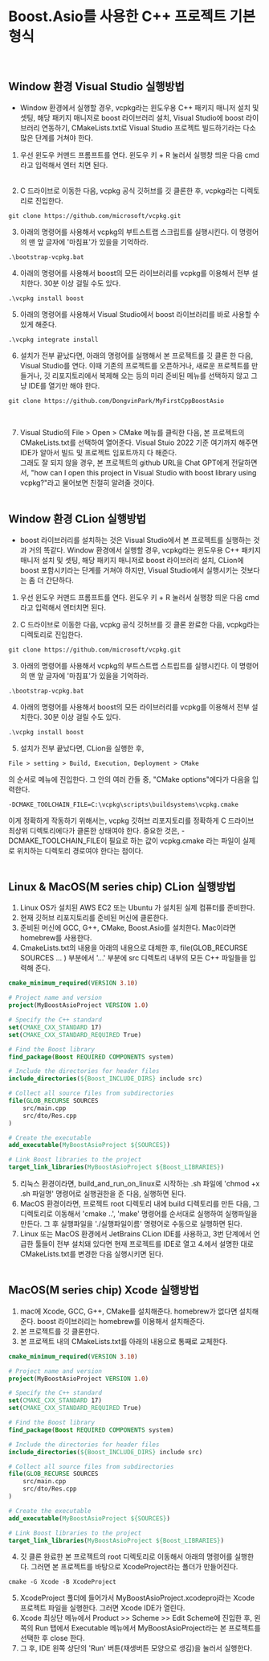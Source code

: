 
# Boost.Asio를 사용한 C++ 프로젝트 기본 형식
<br>

## Window 환경 Visual Studio 실행방법
- Window 환경에서 실행할 경우, vcpkg라는 윈도우용 C++ 패키지 매니저 설치 및 셋팅, 해당 패키지 매니저로 boost 라이브러리 설치, Visual Studio에 boost 라이브러리 연동하기, CMakeLists.txt로 Visual Studio 프로젝트 빌드하기라는 다소 많은 단계를 거쳐야 한다.
1. 우선 윈도우 커맨드 프롬프트를 연다.
윈도우 키 + R 눌러서 실행창 띄운 다음 cmd 라고 입력해서 엔터 치면 된다.<br><br/>

2. C 드라이브로 이동한 다음, vcpkg 공식 깃허브를 깃 클론한 후, vcpkg라는 디렉토리로 진입한다.<br>
```text
git clone https://github.com/microsoft/vcpkg.git
```

3. 아래의 명령어를 사용해서 vcpkg의 부트스트랩 스크립트를 실행시킨다.
   이 명령어의 맨 앞 글자에 '마침표'가 있을을 기억하라.
```text
.\bootstrap-vcpkg.bat
```

4. 아래의 명령어를 사용해서 boost의 모든 라이브러리를 vcpkg를 이용해서 전부 설치한다. 30분 이상 걸릴 수도 있다.
```text
.\vcpkg install boost
```

5. 아래의 명령어를 사용해서 Visual Studio에서 boost 라이브러리를 바로 사용할 수 있게 해준다.
```text
.\vcpkg integrate install
```

6. 설치가 전부 끝났다면, 아래의 명령어를 실행해서 본 프로젝트를 깃 클론 한 다음, Visual Studio를 연다. 이때 기존의 프로젝트를 오픈하거나, 새로운 프로젝트를 만들거나, 깃 리포지토리에서 복제해 오는 등의 미리 준비된 메뉴를 선택하지 않고 그냥 IDE를 열기만 해야 한다.
```text
git clone https://github.com/DongvinPark/MyFirstCppBoostAsio
```
<br>

7. Visual Studio의 File > Open > CMake 메뉴를 클릭한 다음, 본 프로젝트의 CMakeLists.txt를 선택하여 열어준다. Visual Stuio 2022 기준 여기까지 해주면 IDE가 알아서 빌드 및 프로젝트 임포트까지 다 해준다.
<br> 그래도 잘 되지 않을 경우, 본 프로젝트의 github URL을 Chat GPT에게 전달하면서, "how can I open this project in Visual Studio with boost library using vcpkg?"라고 물어보면 친절히 알려줄 것이다.
<br><br>

## Window 환경 CLion 실행방법
- boost 라이브러리를 설치하는 것은 Visual Studio에서 본 프로젝트를 실행하는 것과 거의 똑같다. Window 환경에서 실행할 경우, vcpkg라는 윈도우용 C++ 패키지 매니저 설치 및 셋팅, 해당 패키지 매니저로 boost 라이브러리 설치, CLion에 boost 포함시키라는 단계를 거쳐야 하지만, Visual Studio에서 실행시키는 것보다는 좀 더 간단하다.
1. 우선 윈도우 커맨드 프롬프트를 연다.
윈도우 키 + R 눌러서 실행창 띄운 다음 cmd 라고 입력해서 엔터치면 된다.<br>

2. C 드라이브로 이동한 다음,
vcpkg 공식 깃허브를 깃 클론 완료한 다음, vcpkg라는 디렉토리로 진입한다.<br>
```text
git clone https://github.com/microsoft/vcpkg.git
```

3. 아래의 명령어를 사용해서 vcpkg의 부트스트랩 스트립트를 실행시킨다.
   이 명령어의 맨 앞 글자에 '마침표'가 있을을 기억하라.
```text
.\bootstrap-vcpkg.bat
```

4. 아래의 명령어를 사용해서 boost의 모든 라이브러리를 vcpkg를 이용해서 전부 설치한다. 30분 이상 걸릴 수도 있다.
```text
.\vcpkg install boost
```

5. 설치가 전부 끝났다면, CLion을 실행한 후,
```text
File > setting > Build, Execution, Deployment > CMake
```
 의 순서로 메뉴에 진입한다.
그 안의 여러 칸들 중,
"CMake options"에다가 다음을 입력한다.
```text
-DCMAKE_TOOLCHAIN_FILE=C:\vcpkg\scripts\buildsystems\vcpkg.cmake
```
이게 정확하게 작동하기 위해서는,
vcpkg 깃허브 리포지토리를 정확하게 C 드라이브 최상위 디렉토리에다가 클론한 상태여야 한다. 중요한 것은, -DCMAKE_TOOLCHAIN_FILE이 필요로 하는 값이 vcpkg.cmake 라는 파일이 실제로 위치하는 디렉토리 경로여야 한다는 점이다.
<br><br>

## Linux & MacOS(M series chip) CLion 실행방법
1. Linux OS가 설치된 AWS EC2 또는 Ubuntu 가 설치된 실제 컴퓨터를 준비한다.
2. 현재 깃허브 리포지토리를 준비된 머신에 클론한다.
3. 준비된 머신에 GCC, G++, CMake, Boost.Asio를 설치한다. Mac이라면 homebrew를 사용한다.
4. CmakeLists.txt의 내용을 아래의 내용으로 대체한 후, file(GLOB_RECURSE SOURCES ... ) 부분에서 '...' 부분에 src 디렉토리 내부의 모든 C++ 파일들을 입력해 준다.
```CMake
cmake_minimum_required(VERSION 3.10)

# Project name and version
project(MyBoostAsioProject VERSION 1.0)

# Specify the C++ standard
set(CMAKE_CXX_STANDARD 17)
set(CMAKE_CXX_STANDARD_REQUIRED True)

# Find the Boost library
find_package(Boost REQUIRED COMPONENTS system)

# Include the directories for header files
include_directories(${Boost_INCLUDE_DIRS} include src)

# Collect all source files from subdirectories
file(GLOB_RECURSE SOURCES
    src/main.cpp
    src/dto/Res.cpp
)

# Create the executable
add_executable(MyBoostAsioProject ${SOURCES})

# Link Boost libraries to the project
target_link_libraries(MyBoostAsioProject ${Boost_LIBRARIES})
```
5. 리눅스 환경이라면, build_and_run_on_linux로 시작하는 .sh 파일에 'chmod +x .sh 파일명' 명령어로 실행권한을 준 다음, 실행하면 된다.<br>
6. MacOS 환경이라면, 프로젝트 root 디렉토리 내에 build 디렉토리를 만든 다음, 그 디렉토리로 이동해서 'cmake ..', 'make' 명령어를 순서대로 실행하여 실행파일을 만든다. 그 후 실행파일을 './실행파일이름' 명령어로 수동으로 실행하면 된다.<br>
7. Linux 또는 MacOS 환경에서 JetBrains CLion IDE를 사용하고, 3번 단계에서 언급한 툴들이 전부 설치돼 있다면 현재 프로젝트를 IDE로 열고 4.에서 설명한 대로 CMakeLists.txt를 변경한 다음 실행시키면 된다.
<br><br>

## MacOS(M series chip) Xcode 실행방법
1. mac에 Xcode, GCC, G++, CMake를 설치해준다. homebrew가 없다면 설치해준다. boost 라이브러리는 homebrew를 이용해서 설치해준다.
2. 본 프로젝트를 깃 클론한다.
3. 본 프로젝트 내의 CMakeLists.txt를 아래의 내용으로 통째로 교체한다.
```CMake
cmake_minimum_required(VERSION 3.10)

# Project name and version
project(MyBoostAsioProject VERSION 1.0)

# Specify the C++ standard
set(CMAKE_CXX_STANDARD 17)
set(CMAKE_CXX_STANDARD_REQUIRED True)

# Find the Boost library
find_package(Boost REQUIRED COMPONENTS system)

# Include the directories for header files
include_directories(${Boost_INCLUDE_DIRS} include src)

# Collect all source files from subdirectories
file(GLOB_RECURSE SOURCES
    src/main.cpp
    src/dto/Res.cpp
)

# Create the executable
add_executable(MyBoostAsioProject ${SOURCES})

# Link Boost libraries to the project
target_link_libraries(MyBoostAsioProject ${Boost_LIBRARIES})
```
4. 깃 클론 완료한 본 프로젝트의 root 디렉토리로 이동해서 아래의 명령어를 실행한다. 그러면 본 프로젝트를 바탕으로 XcodeProject라는 폴더가 만들어진다.
```text
cmake -G Xcode -B XcodeProject
```
5. XcodeProject 폴더에 들어가서 MyBoostAsioProject.xcodeproj라는 Xcode 프로젝트 파일을 실행한다. 그러면 Xcode IDE가 열린다.
6. Xcode 최상단 메뉴에서 Product >> Scheme >> Edit Scheme에 진입한 후, 왼쪽의 Run 탭에서 Executable 메뉴에서 MyBoostAsioProject라는 본 프로젝트를 선택한 후 close 한다.
7. 그 후, IDE 왼쪽 상단의 'Run' 버튼(재생버튼 모양으로 생김)을 눌러서 실행한다.